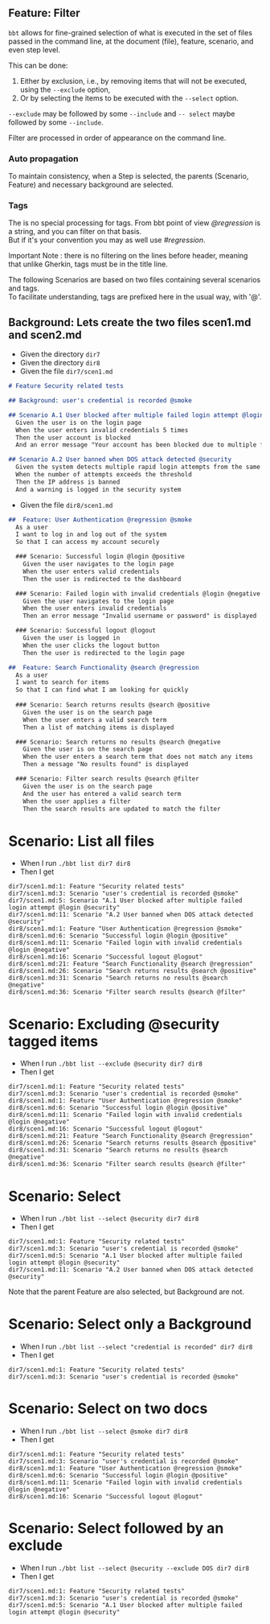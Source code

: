 ## Feature: Filter

`bbt` allows for fine-grained selection of what is executed in the set of files passed in the command line, 
at the document (file), feature, scenario, and even step level.  

This can be done:

1. Either by exclusion, i.e., by removing items that will not be executed, using the `--exclude` option,
2. Or by selecting the items to be executed with the `--select` option.

`--exclude` may be followed by some `--include` and `-- select` maybe followed by some `--include`.

Filter are processed in order of appearance on the command line.

### Auto propagation
To maintain consistency, when a Step is selected, the parents (Scenario, Feature) and necessary background are selected.

### Tags
The is no special processing for tags. From bbt point of view *@regression* is a string, and you can filter on that basis.  
But if it's your convention you may as well use *#regression*.  

Important Note : there is no filtering on the lines before header, meaning that unlike Gherkin, tags must be in the title line.

The following Scenarios are based on two files containing several scenarios and tags.  
To facilitate understanding, tags are prefixed here in the usual way, with '@'.


## Background: Lets create the two files scen1.md and scen2.md 
- Given the directory `dir7`
- Given the directory `dir8`
- Given the file `dir7/scen1.md`
~~~md
# Feature Security related tests

## Background: user's credential is recorded @smoke

## Scenario A.1 User blocked after multiple failed login attempt @login @security
  Given the user is on the login page
  When the user enters invalid credentials 5 times
  Then the user account is blocked
  And an error message "Your account has been blocked due to multiple failed login attempts" is displayed

## Scenario A.2 User banned when DOS attack detected @security 
  Given the system detects multiple rapid login attempts from the same IP address
  When the number of attempts exceeds the threshold
  Then the IP address is banned
  And a warning is logged in the security system
~~~

- Given the file `dir8/scen1.md`
~~~md
##  Feature: User Authentication @regression @smoke
  As a user
  I want to log in and log out of the system
  So that I can access my account securely

  ### Scenario: Successful login @login @positive
    Given the user navigates to the login page
    When the user enters valid credentials
    Then the user is redirected to the dashboard

  ### Scenario: Failed login with invalid credentials @login @negative
    Given the user navigates to the login page
    When the user enters invalid credentials
    Then an error message "Invalid username or password" is displayed

  ### Scenario: Successful logout @logout
    Given the user is logged in
    When the user clicks the logout button
    Then the user is redirected to the login page

##  Feature: Search Functionality @search @regression
  As a user
  I want to search for items
  So that I can find what I am looking for quickly
  
  ### Scenario: Search returns results @search @positive
    Given the user is on the search page
    When the user enters a valid search term
    Then a list of matching items is displayed

  ### Scenario: Search returns no results @search @negative
    Given the user is on the search page
    When the user enters a search term that does not match any items
    Then a message "No results found" is displayed

  ### Scenario: Filter search results @search @filter
    Given the user is on the search page
    And the user has entered a valid search term
    When the user applies a filter
    Then the search results are updated to match the filter
~~~

# Scenario: List all files

- When I run `./bbt list dir7 dir8`
- Then I get
~~~
dir7/scen1.md:1: Feature "Security related tests"  
dir7/scen1.md:3: Scenario "user's credential is recorded @smoke"  
dir7/scen1.md:5: Scenario "A.1 User blocked after multiple failed login attempt @login @security"  
dir7/scen1.md:11: Scenario "A.2 User banned when DOS attack detected @security"  
dir8/scen1.md:1: Feature "User Authentication @regression @smoke"  
dir8/scen1.md:6: Scenario "Successful login @login @positive"  
dir8/scen1.md:11: Scenario "Failed login with invalid credentials @login @negative"  
dir8/scen1.md:16: Scenario "Successful logout @logout"  
dir8/scen1.md:21: Feature "Search Functionality @search @regression"  
dir8/scen1.md:26: Scenario "Search returns results @search @positive"  
dir8/scen1.md:31: Scenario "Search returns no results @search @negative"  
dir8/scen1.md:36: Scenario "Filter search results @search @filter"
~~~

# Scenario: Excluding @security tagged items

- When I run `./bbt list --exclude @security dir7 dir8`
- Then I get
~~~
dir7/scen1.md:1: Feature "Security related tests"  
dir7/scen1.md:3: Scenario "user's credential is recorded @smoke"  
dir8/scen1.md:1: Feature "User Authentication @regression @smoke"  
dir8/scen1.md:6: Scenario "Successful login @login @positive"  
dir8/scen1.md:11: Scenario "Failed login with invalid credentials @login @negative"  
dir8/scen1.md:16: Scenario "Successful logout @logout"  
dir8/scen1.md:21: Feature "Search Functionality @search @regression"  
dir8/scen1.md:26: Scenario "Search returns results @search @positive"  
dir8/scen1.md:31: Scenario "Search returns no results @search @negative"  
dir8/scen1.md:36: Scenario "Filter search results @search @filter"
~~~

# Scenario: Select 

- When I run `./bbt list --select @security dir7 dir8`
- Then I get
~~~
dir7/scen1.md:1: Feature "Security related tests"  
dir7/scen1.md:3: Scenario "user's credential is recorded @smoke"  
dir7/scen1.md:5: Scenario "A.1 User blocked after multiple failed login attempt @login @security"  
dir7/scen1.md:11: Scenario "A.2 User banned when DOS attack detected @security"  
~~~
Note that the parent Feature are also selected, but Background are not.

# Scenario: Select only a Background

- When I run `./bbt list --select "credential is recorded" dir7 dir8`
- Then I get
~~~
dir7/scen1.md:1: Feature "Security related tests"  
dir7/scen1.md:3: Scenario "user's credential is recorded @smoke"  
~~~

# Scenario: Select on two docs

- When I run `./bbt list --select @smoke dir7 dir8`
- Then I get
~~~
dir7/scen1.md:1: Feature "Security related tests"  
dir7/scen1.md:3: Scenario "user's credential is recorded @smoke"  
dir8/scen1.md:1: Feature "User Authentication @regression @smoke"  
dir8/scen1.md:6: Scenario "Successful login @login @positive"  
dir8/scen1.md:11: Scenario "Failed login with invalid credentials @login @negative"  
dir8/scen1.md:16: Scenario "Successful logout @logout"  
~~~

# Scenario: Select followed by an exclude

- When I run `./bbt list --select @security --exclude DOS dir7 dir8`
- Then I get 
~~~
dir7/scen1.md:1: Feature "Security related tests"  
dir7/scen1.md:3: Scenario "user's credential is recorded @smoke"  
dir7/scen1.md:5: Scenario "A.1 User blocked after multiple failed login attempt @login @security"  
~~~
